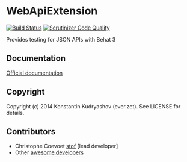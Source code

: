 # WebApiExtension

[![Build Status](https://travis-ci.org/cam5/WebApiExtension.svg?branch=our-ci-branch)](https://travis-ci.org/cam5/WebApiExtension)
[![Scrutinizer Code Quality](https://scrutinizer-ci.com/g/cam5/WebApiExtension/badges/quality-score.png?s=6499e6132229ddab00c3777daf1c74a9f31bee7c)](https://scrutinizer-ci.com/g/Cam5/WebApiExtension/)

Provides testing for JSON APIs with Behat 3

## Documentation

[Official documentation](doc/index.rst)

## Copyright

Copyright (c) 2014 Konstantin Kudryashov (ever.zet). See LICENSE for details.

## Contributors

* Christophe Coevoet [stof](http://github.com/stof) [lead developer]
* Other [awesome developers](https://github.com/Behat/WebApiExtension/graphs/contributors)
